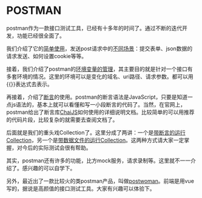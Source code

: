 # POSTMAN
postman作为一款接口测试工具，已经有十多年的时间了。通过不断的迭代开发，功能已经很全面了。

我们介绍了它的[简单使用](lesson2)，发送post请求中的[不同场景](lesson3)：提交表单、json数据的请求发送、如何设置cookie等等。

接着，我们介绍了postman的[环境变量的管理](lesson4)，其主要目的就是针对一个接口有多套环境的情况。这里的环境可以是变化的域名、uri路径、请求参数。都可以用{{}}表达式去表示。

再接着，介绍了[断言](lesson5)的使用。postman的断言语法是JavaScript，只要是知道一点js语法的，基本上就可以看懂和写一小段断言的代码了。当然，在官网上，postman给出了断言库[ChaiJS](https://www.chaijs.com/api/assert/)如何使用的详细说明文档。比较简单的可以用推荐的代码片段，比较复杂的就需要去查阅文档了。

后面就是我们的重头戏Collection了。这里分成了两讲：一个是[带断言的运行Collection](lesson6)，另一个是[带数据文件的运行Collection](lesson7)。这两种方式请大家一定掌握，对今后的实际测试会很有帮助。

其实，postman还有许多的功能，比方mock服务，请求录制等。这里就不一一介绍了。感兴趣的可以自学下。

另外，最近出了一款比较火的类postman产品，叫做[postwoman](https://postwoman.io/)。前端是用vue写的，据说是高颜值的接口测试工具。大家有兴趣可以体验下。